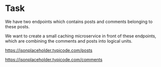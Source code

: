 # Task
We have two endpoints which contains posts and comments belonging to these posts.

We want to create a small caching microservice in front of these endpoints, which are combining the comments and posts into logical units.

https://jsonplaceholder.typicode.com/posts

https://jsonplaceholder.typicode.com/comments